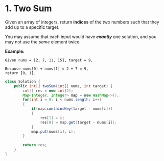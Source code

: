 # 1. Two Sum



Given an array of integers, return **indices** of the two numbers such that they add up to a specific target.

You may assume that each input would have _**exactly**_ one solution, and you may not use the _same_ element twice.

**Example:**

```text
Given nums = [2, 7, 11, 15], target = 9,

Because nums[0] + nums[1] = 2 + 7 = 9,
return [0, 1].
```

```java
class Solution {
    public int[] twoSum(int[] nums, int target) {
        int[] res = new int[2];
        Map<Integer, Integer> map = new HashMap<>();
        for(int i = 0; i < nums.length; i++)
        {
            if(map.containsKey(target - nums[i]))
            {
                res[1] = i;
                res[0] = map.get(target - nums[i]);
            }
            map.put(nums[i], i);
        }
        
        return res;
    }
}
```

